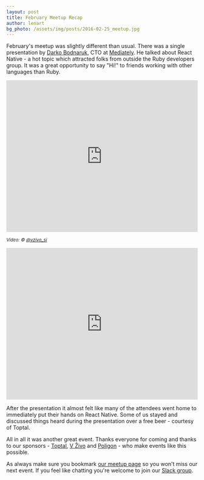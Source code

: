```yaml
---
layout: post
title: February Meetup Recap
author: lenart
bg_photo: /assets/img/posts/2016-02-25_meetup.jpg
---
```


February's meetup was slightly different than usual. There was a single presentation by [Darko Bodnaruk](https://twitter.com/darkobodnaruk), CTO at [Mediately](https://mediately.co/). He talked about React Native - a hot topic which attracted folks from outside the Ruby developers group. It was a great opportunity to say "Hi!" to friends working with other languages than Ruby.

<iframe height="400" src="https://www.youtube.com/embed/U-nLOdrEE74" frameborder="0" style="width: 100%" allowfullscreen></iframe>

<small><i>Video: &copy; [@vzivo_si](http://www.vzivo.si/)</i></small>

<iframe height="400" src="https://docs.google.com/a/mediately.co/presentation/d/1TiczWK1yapS-TI0tLWRWHhju3J9z4QGpbhAns8KpNYI/embed?start=false&loop=false&delayms=5000" frameborder="0" style="width:100%" allowfullscree></iframe>

After the presentation it almost felt like many of the attendees went home to immediately put their hands on React Native. Some of us stayed and discussed things heard during the presentation over a free beer - courtesy of Toptal.

All in all it was another great event. Thanks everyone for coming and thanks to our sponsors - [Toptal](http://www.toptal.com), [V Živo](http://www.vzivo.si/) and [Poligon](http://www.poligon.si/) - who make events like this possible.

As always make sure you bookmark [our meetup page](http://www.meetup.com/RubySlovenia/) so you won't miss our next event. If you feel like chatting you're welcome to join our [Slack group](http://slack.rug.si/).
